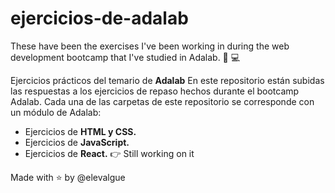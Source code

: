 # ejercicios-de-adalab
These have been the exercises I've been working in during the web development bootcamp that I've studied in Adalab. 🐶  💻

Ejercicios prácticos del temario de __Adalab__
En este repositorio están subidas las respuestas a los ejercicios de repaso hechos durante el bootcamp Adalab. Cada una de las carpetas de este repositorio se corresponde con un módulo de Adalab:

- Ejercicios de __HTML y CSS.__ 
- Ejercicios de __JavaScript.__
- Ejercicios de __React.__ 👉 Still working on it 

Made with ⭐  by @elevalgue
